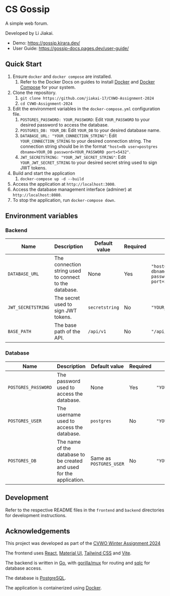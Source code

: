 # CS Gossip

A simple web forum.

Developed by Li Jiakai.

- Demo: <https://gossip.kirara.dev/>
- User Guide: <https://gossip-docs.pages.dev/user-guide/>

## Quick Start

1. Ensure `docker` and `docker compose` are installed.
   1. Refer to the Docker Docs on guides to install [Docker](https://docs.docker.com/get-docker/) and [Docker Compose](https://docs.docker.com/compose/install/) for your system.
2. Clone the repository.
   1. `git clone https://github.com/jiakai-17/CVWO-Assignment-2024`
   2. `cd CVWO-Assignment-2024`
3. Edit the environment variables in the `docker-compose.yml` configuration file.
   1. `POSTGRES_PASSWORD: YOUR_PASSWORD`: Edit `YOUR_PASSWORD` to your desired password to access the database.
   2. `POSTGRES_DB: YOUR_DB`: Edit `YOUR_DB` to your desired database name.
   3. `DATABASE_URL: "YOUR_CONNECTION_STRING"`: Edit `YOUR_CONNECTION_STRING` to your desired connection string. The connection string should be in the format `"host=db user=postgres dbname=YOUR_DB password=YOUR_PASSWORD port=5432"`.
   4. `JWT_SECRETSTRING: "YOUR_JWT_SECRET_STRING"`: Edit `YOUR_JWT_SECRET_STRING` to your desired secret string used to sign JWT tokens.
4. Build and start the application
    1. `docker-compose up -d --build`
5. Access the application at `http://localhost:3000`.
6. Access the database management interface (adminer) at `http://localhost:8080`.
7. To stop the application, run `docker-compose down`.

## Environment variables

### Backend

|Name|Description|Default value|Required|Example|
|---|---|---|---|---|
|`DATABASE_URL`|The connection string used to connect to the database.|None|Yes|`"host=db user=postgres dbname=YOUR_DB password=YOUR_PASSWORD port=5432"`|
|`JWT_SECRETSTRING`|The secret used to sign JWT tokens.|`secretstring`|No|`"YOUR_JWT_SECRET_STRING"`|
|`BASE_PATH`|The base path of the API.|`/api/v1`|No|`"/api/v1"`|

### Database

|Name|Description|Default value|Required|Example|
|---|---|---|---|---|
|`POSTGRES_PASSWORD`|The password used to access the database.|None|Yes|`"YOUR_PASSWORD"`|
|`POSTGRES_USER`|The username used to access the database.|`postgres`|No|`"YOUR_USERNAME"`|
|`POSTGRES_DB`|The name of the database to be created and used for the application.|Same as `POSTGRES_USER`|No|`"YOUR_DB"`|

## Development

Refer to the respective README files in the `frontend` and `backend` directories for development instructions.

## Acknowledgements

This project was developed as part of the [CVWO Winter Assignment 2024](https://github.com/CVWO/assignment-instructions/tree/cvwo-2324)

The frontend uses [React](https://react.dev/), [Material UI](https://mui.com/material-ui/), [Tailwind CSS](https://tailwindcss.com/) and [Vite](https://vitejs.dev/).

The backend is written in [Go](https://golang.org/), with [gorilla/mux](https://github.com/gorilla/mux) for routing and [sqlc](https://sqlc.dev/) for database access.

The database is [PostgreSQL](https://www.postgresql.org/).

The application is containerized using [Docker](https://www.docker.com/).
